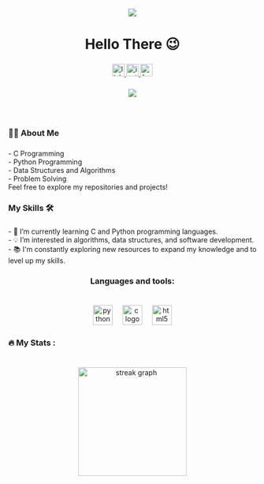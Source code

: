 <br clear="both">

<div align="center">
  <img height="" src="https://github.com/MadhavaKandala/MadhavaKandala/assets/149293303/f692bb5c-63c7-4b14-8a27-baa6071b780a"  />
</div>

###

<h1 align="center">Hello There 😉</h1>

###

<div align="center">
  <a href="https://www.linkedin.com/in/madhava-kandala-46b6182a4/" target="_blank">
    <img src="https://img.shields.io/static/v1?message=LinkedIn&logo=linkedin&label=&color=0077B5&logoColor=white&labelColor=&style=for-the-badge" height="25" alt="linkedin logo"  />
  </a>
  <a href="https://www.instagram.com/madhava_kandala/" target="_blank">
    <img src="https://img.shields.io/static/v1?message=Instagram&logo=instagram&label=&color=E4405F&logoColor=white&labelColor=&style=for-the-badge" height="25" alt="instagram logo"  />
  </a>
  <a href="https://www.hackerrank.com/profile/kpmadhava06" target="_blank">
    <img src="https://img.shields.io/static/v1?message=HackerRank&logo=hackerrank&label=&color=2EC866&logoColor=white&labelColor=&style=for-the-badge" height="25" alt="hackerrank logo"  />
  </a>
</div>

###

<div align="center">
  <img src="https://visitor-badge.laobi.icu/badge?page_id=MadhavaKandala.MadhavaKandala&left_color=darkgray&right_color=aqua&left_text=Profile%20Views"  />
</div>

###

<br clear="both">

<h3 align="left">👩‍💻  About Me</h2>

###

<p align="left">- C Programming<br>- Python Programming<br>- Data Structures and Algorithms<br>- Problem Solving<br>   Feel free to explore my repositories and projects!</p>

###

<h3 align="left">My Skills 🛠️</h2>

###

<p align="left">- 🌱 I’m currently learning C and Python programming languages.<br>- 💡 I’m interested in algorithms, data structures, and software development.<br>- 📚 I'm constantly exploring new resources to expand my knowledge and to level up my skills.</p>

###

<h3 align="center">Languages and tools:</h3>

###

<br clear="both">

<div align="center">
  <img src="https://cdn.jsdelivr.net/gh/devicons/devicon/icons/python/python-original.svg" height="40" alt="python logo"  />
  <img width="12" />
  <img src="https://cdn.jsdelivr.net/gh/devicons/devicon/icons/c/c-original.svg" height="40" alt="c logo"  />
  <img width="12" />
  <img src="https://cdn.jsdelivr.net/gh/devicons/devicon/icons/html5/html5-original.svg" height="40" alt="html5 logo"  />
</div>

###

<h3 align="left">🔥   My Stats :</h3>

###

<br clear="both">

<div align="center">
  <img src="https://streak-stats.demolab.com?user=MadhavaKandala&locale=en&mode=daily&theme=dark&hide_border=false&border_radius=5&order=3" height="220" alt="streak graph"  />
</div>

###
